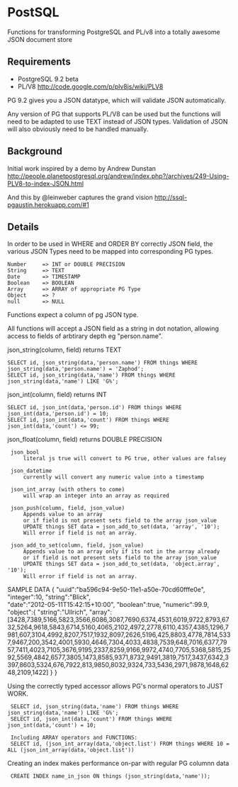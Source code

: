 PostSQL
====================================

Functions for transforming PostgreSQL and PL/v8 into a totally awesome JSON document store  


Requirements
------------------------------------

 * PostgreSQL 9.2 beta 
 * PL/V8 http://code.google.com/p/plv8js/wiki/PLV8


PG 9.2 gives you a JSON datatype, which will validate JSON automatically.

Any version of PG that supports PL/V8 can be used but the functions will need to be adapted to use TEXT instead of JSON types. Validation of JSON will also obviously need to be handled manually. 



Background
------------------------------------

Initial work inspired by a demo by Andrew Dunstan
http://people.planetpostgresql.org/andrew/index.php?/archives/249-Using-PLV8-to-index-JSON.html

And this by @leinweber captures the grand vision 
http://ssql-pgaustin.herokuapp.com/#1


Details
-------------------------------------

In order to be used in WHERE and ORDER BY correctly JSON field, the various JSON Types need to be mapped into corresponding PG types.
  
    Number     => INT or DOUBLE PRECISION
    String     => TEXT
    Date       => TIMESTAMP
    Boolean    => BOOLEAN
    Array      => ARRAY of appropriate PG Type 
    Object     => ?
    null       => NULL
 
Functions expect a column of pg JSON type.     

All functions will accept a JSON field as a string in dot notation, allowing access to fields of arbtirary depth eg "person.name".
  

  json_string(column, field) returns TEXT

    SELECT id, json_string(data,'person.name') FROM things WHERE json_string(data,'person.name') = 'Zaphod';
    SELECT id, json_string(data,'name') FROM things WHERE json_string(data,'name') LIKE 'G%';
 
  json_int(column, field) returns INT

    SELECT id, json_int(data,'person.id') FROM things WHERE json_int(data,'person.id') = 10;
    SELECT id, json_int(data,'count') FROM things WHERE json_int(data,'count') <= 99;
 
  json_float(column, field) returns DOUBLE PRECISION
  
  
     json_bool
         literal js true will convert to PG true, other values are falsey
  
     json_datetime
         currently will convert any numeric value into a timestamp
  
     json_int_array (with others to come)
         will wrap an integer into an array as required
     
     json_push(column, field, json_value)
         Appends value to an array
         or if field is not present sets field to the array json_value
         UPDATE things SET data = json_add_to_set(data, 'array', '10');
         Will error if field is not an array.
  
     json_add_to_set(column, field, json_value)
         Appends value to an array only if its not in the array already
         or if field is not present sets field to the array json_value
         UPDATE things SET data = json_add_to_set(data, 'object.array', '10');
         Will error if field is not an array.
  

  SAMPLE DATA
  {
    "uuid":"ba596c94-9e50-11e1-a50e-70cd60fffe0e",
    "integer":10,
    "string":"Blick",      
    "date":"2012-05-11T15:42:15+10:00",
    "boolean":true,
    "numeric":99.9,
    "object":{
      "string":"Ullrich",
      "array":[3428,7389,5166,5823,3566,6086,3087,7690,6374,4531,6019,9722,8793,6732,5264,9618,5843,6714,5160,4065,2102,4972,2778,6110,4357,4385,1296,7981,607,3104,4992,8207,7517,1932,8097,2626,5196,425,8803,4778,7814,5337,9467,200,3542,4001,5930,4646,7304,4033,4838,7539,648,7016,6377,7957,7411,4023,7105,3676,9195,2337,8259,9166,9972,4740,7705,5368,5815,2592,5569,4842,6577,3805,1473,8585,9371,8732,9491,3819,7517,3437,6342,3397,8603,5324,676,7922,813,9850,8032,9324,733,5436,2971,9878,1648,6248,2109,1422]
    }
  }
   
  
  Using the correctly typed accessor allows PG's normal operators to JUST WORK. 
  
     SELECT id, json_string(data,'name') FROM things WHERE json_string(data,'name') LIKE 'G%';
     SELECT id, json_int(data,'count') FROM things WHERE json_int(data,'count') = 10;
  
     Including ARRAY operators and FUNCTIONS:
     SELECT id, (json_int_array(data,'object.list') FROM things WHERE 10 = ALL (json_int_array(data,'object.list'))
  
   Creating an index makes performance on-par with regular PG columnn data
  
     CREATE INDEX name_in_json ON things (json_string(data,'name'));

